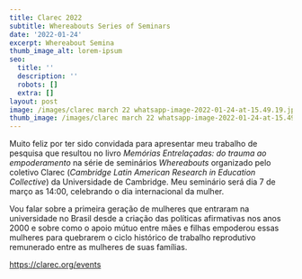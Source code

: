 ```yaml
---
title: Clarec 2022
subtitle: Whereabouts Series of Seminars
date: '2022-01-24'
excerpt: Whereabout Semina
thumb_image_alt: lorem-ipsum
seo:
  title: ''
  description: ''
  robots: []
  extra: []
layout: post
image: /images/clarec march 22 whatsapp-image-2022-01-24-at-15.49.19.jpg
thumb_image: /images/clarec march 22 whatsapp-image-2022-01-24-at-15.49.19.jpg
---
```

Muito feliz por ter sido convidada para apresentar meu trabalho de pesquisa que resultou no livro *Memórias Entrelaçadas: do trauma ao empoderamento* na série de seminários *Whereabouts* organizado pelo coletivo Clarec (*Cambridge Latin American Research in Education Collective*) da Universidade de Cambridge. Meu seminário será dia 7 de março as 14:00, celebrando o dia internacional da mulher.

Vou falar sobre a primeira geração de mulheres que entraram na universidade no Brasil desde a criação das políticas afirmativas nos anos 2000 e sobre como o apoio mútuo entre mães e filhas empoderou essas mulheres para quebrarem o ciclo histórico de trabalho reprodutivo remunerado entre as mulheres de suas famílias.

https://clarec.org/events
